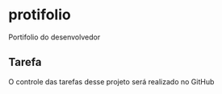 # protifolio
Portifolio do desenvolvedor

## Tarefa

O controle das tarefas desse projeto será realizado no GitHub